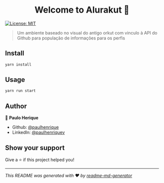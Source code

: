 <h1 align="center">Welcome to Alurakut 👋</h1>
<p>
  <a href="#" target="_blank">
    <img alt="License: MIT" src="https://img.shields.io/badge/License-MIT-yellow.svg" />
  </a>
</p>

> Um ambiente baseado no visual do antigo orkut com vinculo à API do Github para população de informações para os perfis

## Install

```sh
yarn install
```

## Usage

```sh
yarn run start
```

## Author

👤 **Paulo Herique**

* Github: [@paulhenrique](https://github.com/paulhenrique)
* LinkedIn: [@paulhenriquev](https://linkedin.com/in/paulhenriquev)

## Show your support

Give a ⭐️ if this project helped you!

***
_This README was generated with ❤️ by [readme-md-generator](https://github.com/kefranabg/readme-md-generator)_